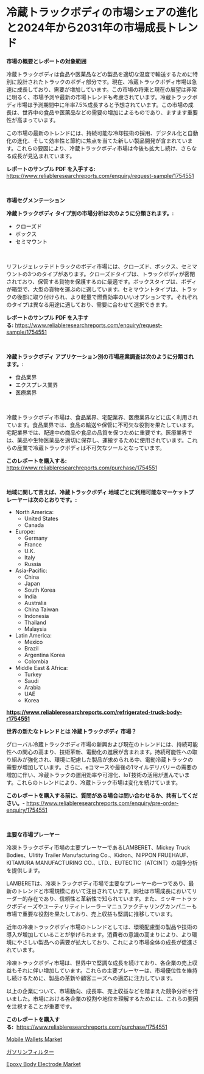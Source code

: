 <p><h1>冷蔵トラックボディの市場シェアの進化と2024年から2031年の市場成長トレンド</h1></p><p><strong>市場の概要とレポートの対象範囲</strong></p>
<p><p>冷蔵トラックボディは食品や医薬品などの製品を適切な温度で輸送するために特別に設計されたトラックのボディ部分です。現在、冷蔵トラックボディ市場は急速に成長しており、需要が増加しています。この市場の将来と現在の展望は非常に明るく、市場予測や最新の市場トレンドも考慮されています。冷蔵トラックボディ市場は予測期間中に年率7.5%成長すると予想されています。この市場の成長は、世界中の食品や医薬品などの需要の増加によるものであり、ますます重要性が高まっています。</p><p>この市場の最新のトレンドには、持続可能な冷却技術の採用、デジタル化と自動化の進化、そして効率性と節約に焦点を当てた新しい製品開発が含まれています。これらの要因により、冷蔵トラックボディ市場は今後も拡大し続け、さらなる成長が見込まれています。</p></p>
<p><strong>レポートのサンプル PDF を入手する:</strong> <a href="https://www.reliableresearchreports.com/enquiry/request-sample/1754551">https://www.reliableresearchreports.com/enquiry/request-sample/1754551</a></p>
<p>&nbsp;</p>
<p><strong>市場セグメンテーション</strong></p>
<p><strong>冷蔵トラックボディ タイプ別の市場分析は次のように分類されます。:</strong></p>
<p><ul><li>クローズド</li><li>ボックス</li><li>セミマウント</li></ul></p>
<p>&nbsp;</p>
<p><p>リフレジェレッテドトラックのボディ市場には、クローズド、ボックス、セミマウントの3つのタイプがあります。クローズドタイプは、トラックボディが密閉されており、保管する貨物を保護するのに最適です。ボックスタイプは、ボディが箱型で、大型の貨物を運ぶのに適しています。セミマウントタイプは、トラックの後部に取り付けられ、より軽量で燃費効率のいいオプションです。それぞれのタイプは異なる用途に適しており、需要に合わせて選択できます。</p></p>
<p><strong>レポートのサンプル PDF を入手する:</strong>&nbsp;<a href="https://www.reliableresearchreports.com/enquiry/request-sample/1754551">https://www.reliableresearchreports.com/enquiry/request-sample/1754551</a></p>
<p>&nbsp;</p>
<p><strong> 冷蔵トラックボディ アプリケーション別の市場産業調査は次のように分類されます。:</strong></p>
<p><ul><li>食品業界</li><li>エクスプレス業界</li><li>医療業界</li></ul></p>
<p>&nbsp;</p>
<p><p>冷蔵トラックボディ市場は、食品業界、宅配業界、医療業界などに広く利用されています。食品業界では、食品の輸送や保管に不可欠な役割を果たしています。宅配業界では、配達中の商品や食品の品質を保つために重要です。医療業界では、薬品や生物医薬品を適切に保存し、運搬するために使用されています。これらの産業で冷蔵トラックボディは不可欠なツールとなっています。</p></p>
<p><strong>このレポートを購入する:</strong>&nbsp; <a href="https://www.reliableresearchreports.com/purchase/1754551">https://www.reliableresearchreports.com/purchase/1754551</a></p>
<p>&nbsp;</p>
<p><strong>地域に関して言えば、冷蔵トラックボディ 地域ごとに利用可能なマーケットプレーヤーは次のとおりです。:</strong></p>
<p><ul>
    <li>
        North America:
        <ul>
            <li>United States</li>
            <li>Canada</li>
        </ul>
    </li>
    <li>
        Europe:
        <ul>
            <li>Germany</li>
            <li>France</li>
            <li>U.K.</li>
            <li>Italy</li>
            <li>Russia</li>
        </ul>
    </li>
    <li>
        Asia-Pacific:
        <ul>
            <li>China</li>
            <li>Japan</li>
            <li>South Korea</li>
            <li>India</li>
            <li>Australia</li>
            <li>China Taiwan</li>
            <li>Indonesia</li>
            <li>Thailand</li>
            <li>Malaysia</li>
        </ul>
    </li>
    <li>
        Latin America:
        <ul>
            <li>Mexico</li>
            <li>Brazil</li>
            <li>Argentina Korea</li>
            <li>Colombia</li>
        </ul>
    </li>
    <li>
        Middle East & Africa:
        <ul>
            <li>Turkey</li>
            <li>Saudi</li>
            <li>Arabia</li>
            <li>UAE</li>
            <li>Korea</li>
        </ul>
    </li>
    </ul></p>
<p><strong><a href="https://www.reliableresearchreports.com/refrigerated-truck-body-r1754551">https://www.reliableresearchreports.com/refrigerated-truck-body-r1754551</a></strong>&nbsp;</p>
<p><strong>世界の新たなトレンドとは 冷蔵トラックボディ 市場？</strong></p>
<p><p>グローバル冷蔵トラックボディ市場の新興および現在のトレンドには、持続可能性への関心の高まり、技術革新、電動化の進展が含まれます。持続可能性への取り組みが強化され、環境に配慮した製品が求められる中、電動冷蔵トラックの需要が増加しています。さらに、eコマースや最後の1マイルデリバリーの需要の増加に伴い、冷蔵トラックの運用効率や可溶化、IoT技術の活用が進んでいます。これらのトレンドにより、冷蔵トラック市場は変化を続けています。</p></p>
<p><strong>このレポートを購入する前に、質問がある場合は問い合わせるか、共有してください。</strong>- <a href="https://www.reliableresearchreports.com/enquiry/pre-order-enquiry/1754551">https://www.reliableresearchreports.com/enquiry/pre-order-enquiry/1754551</a></p>
<p>&nbsp;</p>
<p><strong>主要な市場プレーヤー</strong></p>
<p><p>冷凍トラックボディ市場の主要プレーヤーであるLAMBERET、Mickey Truck Bodies、Ulitity Trailer Manufacturing Co.、Kidron、NIPPON FRUEHAUF、KITAMURA MANUFACTURING CO.、LTD.、EUTECTIC（ATCINT）の競争分析を提供します。</p><p>LAMBERETは、冷凍トラックボディ市場で主要なプレーヤーの一つであり、最新のトレンドと市場規模において注目されています。同社は市場成長においてリーダー的存在であり、信頼性と革新性で知られています。また、ミッキートラックボディーズやユーティリティトレーラーマニュファクチャリングカンパニーも市場で重要な役割を果たしており、売上収益も堅調に推移しています。</p><p>近年の冷凍トラックボディ市場のトレンドとしては、環境配慮型の製品や技術の導入が増加していることが挙げられます。消費者の意識の高まりにより、より環境にやさしい製品への需要が拡大しており、これにより市場全体の成長が促進されています。</p><p>冷凍トラックボディ市場は、世界中で堅調な成長を続けており、各企業の売上収益もそれに伴い増加しています。これらの主要プレーヤーは、市場優位性を維持し続けるために、製品の革新や顧客ニーズへの適応に注力しています。</p><p>以上の企業について、市場動向、成長率、売上収益などを踏まえた競争分析を行いました。市場における各企業の役割や地位を理解するためには、これらの要因を注視することが重要です。</p></p>
<p><strong>このレポートを購入する:</strong>&nbsp;&nbsp;<a href="https://www.reliableresearchreports.com/purchase/1754551">https://www.reliableresearchreports.com/purchase/1754551</a></p>
<p><p><a href="https://github.com/okotobwrhuteie/Market-Research-Report-List-2/blob/main/mobile-wallets-market.md">Mobile Wallets Market</a></p><p><a href="https://github.com/SarahFahey88/Market-Research-Report-List-1/blob/main/165811425424.md">ガソリンフィルター</a></p><p><a href="https://full-wildebeest-80b.notion.site/Epoxy-Body-Electrode-Market-Trends-Forecast-and-Competitive-Analysis-to-2031-6092a8cfbf844090872e305da06b85b2">Epoxy Body Electrode Market</a></p></p>